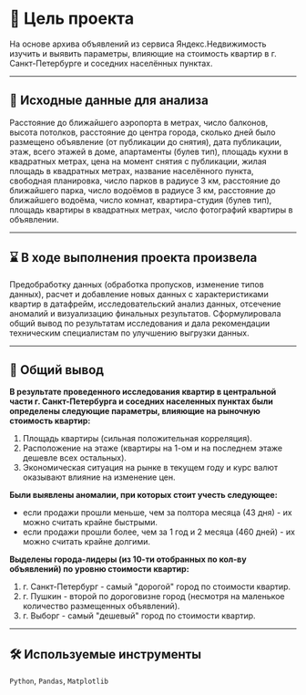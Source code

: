 # 🎯 Цель проекта
На основе архива объявлений из сервиса Яндекс.Недвижимость изучить и выявить параметры, влияющие на стоимость квартир в г. Санкт-Петербурге и соседних населённых пунктах.
<hr>

## 📂 Исходные данные для анализа
Расстояние до ближайшего аэропорта в метрах, число балконов, высота потолков, расстояние до центра города, сколько дней было размещено объявление (от публикации до снятия), дата публикации, этаж, всего этажей в доме, апартаменты (булев тип), площадь кухни в квадратных метрах, цена на момент снятия с публикации, жилая площадь в квадратных метрах, название населённого пункта, свободная планировка, число парков в радиусе 3 км, расстояние до ближайшего парка, число водоёмов в радиусе 3 км, расстояние до ближайшего водоёма, число комнат, квартира-студия (булев тип), площадь квартиры в квадратных метрах, число фотографий квартиры в объявлении.
<hr>

## ⌛ В ходе выполнения проекта произвела
Предобработку данных (обработка пропусков, изменение типов данных), расчет и добавление новых данных с характеристиками квартир в датафрейм, исследовательский анализ данных, отсечение аномалий и визуализацию финальных результатов. Сформулировала общий вывод по результатам исследования и дала рекомендации техническим специалистам по улучшению выгрузки данных.
<hr>

## 📃 Общий вывод
**В результате проведенного исследования квартир в центральной части г. Санкт-Петербурга и соседних населенных пунктах были
определены следующие параметры, влияющие на рыночную стоимость квартир:**

1) Площадь квартиры (сильная положительная корреляция).
2) Расположение на этаже (квартиры на 1-ом и на последнем этаже дешевле всех остальных).
3) Экономическая ситуация на рынке в текущем году и курс валют оказывают влияние на изменение цен.

**Были выявлены аномалии, при которых стоит учесть следующее:**

- если продажи прошли меньше, чем за полтора месяца (43 дня) - их можно считать крайне быстрыми.
- если продажи прошли более, чем за 1 год и 2 месяца (460 дней) - их можно считать крайне долгими.

**Выделены города-лидеры (из 10-ти отобранных по кол-ву объявлений) по уровню стоимости квартир:**

1) г. Санкт-Петербург - самый "дорогой" город по стоимости квартир.
2) г. Пушкин - второй по дороговизне город (несмотря на маленькое количество размещенных объявлений).
3) г. Выборг - самый "дешевый" город по стоимости квартир.
<hr>

## 🛠️ Используемые инструменты
`Python`, `Pandas`, `Matplotlib`
